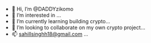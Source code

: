 - 👋 Hi, I’m @DADDYzikomo
- 👀 I’m interested in ...
- 🌱 I’m currently learning building crypto...
- 💞️ I’m looking to collaborate on my own crypto project...
- 📫  sahillsinghh18@gmail.com ...

<!---
DADDYzikomo/DADDYzikomo is a ✨ special ✨ repository because its `README.md` (this file) appears on your GitHub profile.
You can click the Preview link to take a look at your changes.
--->
